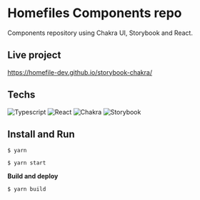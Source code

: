 # Homefiles Components repo
 Components repository using Chakra UI, Storybook and React.

 ## Live project
 https://homefile-dev.github.io/storybook-chakra/

 ## Techs
 ![Typescript](https://img.shields.io/badge/TypeScript-007ACC?style=for-the-badge&logo=typescript&logoColor=white "Typescript")
 ![React](https://img.shields.io/badge/React-20232A?style=for-the-badge&logo=react&logoColor=61DAFB)
 ![Chakra](https://img.shields.io/badge/chakra-%234ED1C5.svg?style=for-the-badge&logo=chakraui&logoColor=white)
 ![Storybook](https://img.shields.io/badge/-Storybook-FF4785?style=for-the-badge&logo=storybook&logoColor=white)
 
## Install and Run

    $ yarn

    $ yarn start

**Build and deploy**

    $ yarn build

